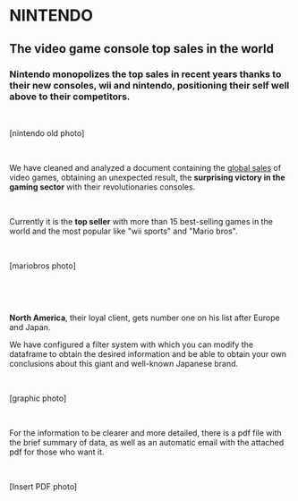 <!-- wp:heading {"align":"center","level":1} -->
<h1 class="has-text-align-center"><strong>NINTENDO</strong></h1>
<!-- /wp:heading -->

<!-- wp:heading -->
<h2>The video game console top sales in the world</h2>
<!-- /wp:heading -->

<!-- wp:heading {"level":3} -->
<h3>Nintendo monopolizes the top sales in recent years thanks to their new consoles, wii and nintendo, positioning their self well above to their competitors.</h3>
<p>&nbsp;</p>
<p>[nintendo old photo]</p>
<!-- /wp:heading -->

<!-- wp:image {"width":524,"height":347,"sizeSlug":"large"} /-->

<!-- wp:paragraph {"align":"center"} -->
<p>&nbsp;</p>
<p>We have cleaned and analyzed a document containing the <a href="https://www.kaggle.com/mohalim/video-games-sales">global sales</a> of video games, obtaining an unexpected result, the <strong>surprising victory in the gaming sector</strong> with their revolutionaries consoles.</p>
<p>&nbsp;</p>
<p>Currently it is the <strong>top seller</strong> with more than 15 best-selling games in the world and the most popular like "wii sports" and "Mario bros".</p>
<p>&nbsp;</p>
<p>[mariobros photo]</p>
<p>&nbsp;</p>
<p>&nbsp;</p>
<p><strong>North America</strong>, their loyal client, gets number one on his list after Europe and Japan.</p>
<p>We have configured a filter system with which you can modify the dataframe to obtain the desired information and be able to obtain your own conclusions about this giant and well-known Japanese brand.</p>
<p>&nbsp;</p>
<p>[graphic photo]</p>
<p>&nbsp;</p>
<p>For the information to be clearer and more detailed, there is a pdf file with the brief summary of data, as well as an automatic email with the attached pdf for those who want it.</p>
<p>&nbsp;</p>
<p>[Insert PDF photo]</p>
<p>&nbsp;</p>
<p>&nbsp;</p>
<!-- /wp:paragraph -->
